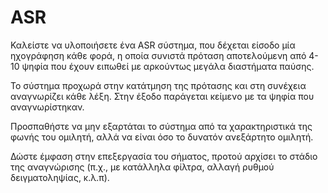 # ASR

Καλείστε να υλοποιήσετε ένα ASR σύστημα, που δέχεται είσοδο μία ηχογράφηση κάθε φορά, η οποία συνιστά πρόταση αποτελούμενη
από 4-10 ψηφία που έχουν ειπωθεί με αρκούντως μεγάλα διαστήματα παύσης.

Το σύστημα προχωρά στην κατάτμηση της πρότασης και στη συνέχεια αναγνωρίζει κάθε λέξη. Στην έξοδο παράγεται κείμενo 
με τα ψηφία που αναγνωρίστηκαν. 

Προσπαθήστε να μην εξαρτάται το σύστημα από τα χαρακτηριστικά της φωνής του ομιλητή, αλλά να είναι όσο το δυνατόν ανεξάρτητο ομιλητή. 

Δώστε έμφαση στην επεξεργασία του σήματος, προτού αρχίσει το στάδιο της αναγνώρισης (π.χ., με κατάλληλα φίλτρα, αλλαγή ρυθμού 
δειγματοληψίας, κ.λ.π).
